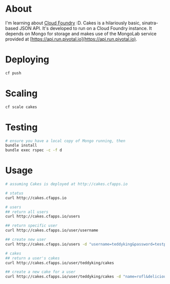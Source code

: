 # About

I'm learning about [Cloud Foundry](https://github.com/cloudfoundry) :D. Cakes is a hilariously basic, sinatra-based JSON API. It's developed to run on a Cloud Foundry instance. It depends on Mongo for storage and makes use of the MongoLab service provided at [https://api.run.pivotal.io](https://api.run.pivotal.io).

# Deploying
```bash
cf push
```
# Scaling
```bash
cf scale cakes
```

# Testing
```bash
# ensure you have a local copy of Mongo running, then
bundle install
bundle exec rspec -c -f d
```

# Usage
```bash
# assuming Cakes is deployed at http://cakes.cfapps.io

# status
curl http://cakes.cfapps.io

# users
## return all users
curl http://cakes.cfapps.io/users

## return specific user
curl http://cakes.cfapps.io/user/username

## create new user
curl http://cakes.cfapps.io/users -d "username=teddyking&password=testpassword"

# cakes
## return a user's cakes
curl http://cakes.cfapps.io/user/teddyking/cakes

## create a new cake for a user
curl http://cakes.cfapps.io/user/teddyking/cakes -d "name=rofl&deliciousness=10"
```